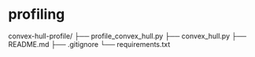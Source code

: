 # profiling

convex-hull-profile/
├── profile_convex_hull.py
├── convex_hull.py
├── README.md
├── .gitignore
└── requirements.txt
